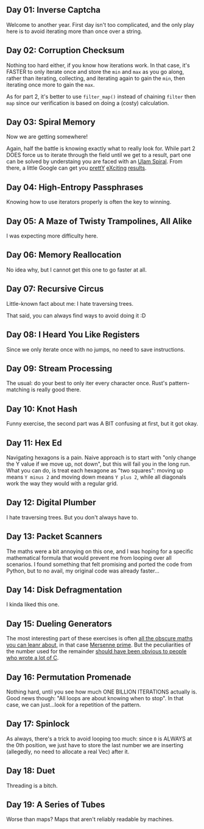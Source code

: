 ## Day 01: Inverse Captcha

Welcome to another year. First day isn't too complicated, and the only play here is to avoid iterating more than once over a string.

## Day 02: Corruption Checksum

Nothing too hard either, if you know how iterations work. In that case, it's FASTER to only iterate once and store the `min` and `max` as you go along, rather than iterating, collecting, and iterating again to gain the `min`, then iterating once more to gain the `max`.

As for part 2, it's better to use `filter_map()` instead of chaining `filter` then `map` since our verification is based on doing a (costy) calculation.

## Day 03: Spiral Memory

Now we are getting somewhere!

Again, half the battle is knowing exactly what to really look for. While part 2 DOES force us to iterate through the field until we get to a result, part one can be solved by understaing you are faced with an [Ulam Spiral](https://en.wikipedia.org/wiki/Ulam_spiral). From there, a little Google can get you [prettY](https://oeis.org/A268038) [eXciting](https://oeis.org/A268038) [results](https://stackoverflow.com/a/61253346).

## Day 04: High-Entropy Passphrases

Knowing how to use iterators properly is often the key to winning.

## Day 05: A Maze of Twisty Trampolines, All Alike

I was expecting more difficulty here.

## Day 06: Memory Reallocation

No idea why, but I cannot get this one to go faster at all.

## Day 07: Recursive Circus

Little-known fact about me: I hate traversing trees.

That said, you can always find ways to avoid doing it :D

## Day 08: I Heard You Like Registers

Since we only iterate once with no jumps, no need to save instructions.

## Day 09: Stream Processing

The usual: do your best to only iter every character once. Rust's pattern-matching is really good there.

## Day 10: Knot Hash

Funny exercise, the second part was A BIT confusing at first, but it got okay.

## Day 11: Hex Ed

Navigating hexagons is a pain. Naive approach is to start with "only change the Y value if we move up, not down", but this will fail you in the long run. What you can do, is treat each hexagone as "two squares": moving up means `Y minus 2` and moving down means `Y plus 2`, while all diagonals work the way they would with a regular grid.

## Day 12: Digital Plumber

I hate traversing trees. But you don't always have to.

## Day 13: Packet Scanners

The maths were a bit annoying on this one, and I was hoping for a specific mathematical formula that would prevent me from looping over all scenarios. I found something that felt promising and ported the code from Python, but to no avail, my original code was already faster...

## Day 14: Disk Defragmentation

I kinda liked this one.

## Day 15: Dueling Generators

The most interesting part of these exercises is often [all the obscure maths you can leanr about](https://www.reddit.com/r/adventofcode/comments/7jyz5x/2017_day_15_opportunities_for_optimization/drasfzr/?context=3), in that case [Mersenne prime](https://en.wikipedia.org/wiki/Mersenne_prime). But the peculiarities of the number used for the remainder [should have been obvious to people who wrote a lot of C](https://doc.rust-lang.org/std/i32/constant.MAX.html).

## Day 16: Permutation Promenade

Nothing hard, until you see how much ONE BILLION ITERATIONS actually is. Good news though: "All loops are about knowing when to stop". In that case, we can just...look for a repetition of the pattern.

## Day 17: Spinlock

As always, there's a trick to avoid looping too much: since `0` is ALWAYS at the 0th position, we just have to store the last number we are inserting  (allegedly, no need to allocate a real Vec) after it.

## Day 18: Duet

Threading is a bitch.

## Day 19: A Series of Tubes

Worse than maps? Maps that aren't reliably readable by machines.
